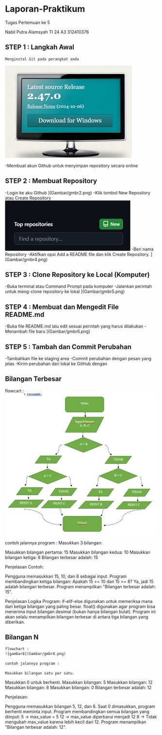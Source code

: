 # Laporan-Praktikum
 Tugas Pertemuan ke 5

  Nabil Putra Alamsyah
  TI 24 A3
  312410376

## STEP 1 : Langkah Awal
    Menginstal Git pada perangkat anda
   ![gambar1](Gambar/gmbr1.png)

   -Membuat akun Github untuk menyimpan repository secara online

## STEP 2 : Membuat Repository
   -Login ke aku Github
   ](Gambar/gmbr2.png)
   -Klik tombol New Repository atau Create Repository
   ![gambar](Gambar/gmbr3.png)
   -Beri nama Repository
   -Aktifkan opsi Add a README file dan klik Create Repository.
   ](Gambar/gmbr4.png)

## STEP 3 : Clone Repository ke Local (Komputer)
   -Buka terminal atau Command Prompt pada komputer
   -Jalankan perintah untuk meng-clone repository ke lokal
](Gambar/gmbr5.png)

## STEP 4 : Membuat dan Mengedit File README.md
   -Buka file README.md lalu edit sesuai perintah yang harus dilakukan
   -Menambah file baru
   ](Gambar/gmbr6.png)
   
## STEP 5 : Tambah dan Commit Perubahan
   -Tambahkan file ke staging area
   -Commit perubahan dengan pesan yang jelas
   -Kirim perubahan dari lokal ke GitHub dengan

   ## Bilangan Terbesar
   
   flowcart :
   ![gambar7](Gambar/gmbr7.png)

   contoh jalannya program :
   Masukkan 3 bilangan:

Masukkan bilangan pertama: 15
Masukkan bilangan kedua: 10
Masukkan bilangan ketiga: 8
Bilangan terbesar adalah: 15

Penjelasan Contoh:

Pengguna memasukkan 15, 10, dan 8 sebagai input.
Program membandingkan ketiga bilangan:
Apakah 15 >= 10 dan 15 >= 8? Ya, jadi 15 adalah bilangan terbesar.
Program menampilkan "Bilangan terbesar adalah: 15".

Penjelasan Logika Program:
if-elif-else digunakan untuk memeriksa mana dari ketiga bilangan yang paling besar.
float() digunakan agar program bisa menerima input bilangan desimal (bukan hanya bilangan bulat).
Program ini akan selalu menampilkan bilangan terbesar di antara tiga bilangan yang diberikan.

## Bilangan N

    flowchart :
    ![gambar8](Gambar/gmbr8.png)

    contoh jalannya program :

    Masukkan bilangan satu per satu.
Masukkan 0 untuk berhenti.
Masukkan bilangan: 5
Masukkan bilangan: 12
Masukkan bilangan: 8
Masukkan bilangan: 0
Bilangan terbesar adalah: 12

Penjelasan:

Pengguna memasukkan bilangan 5, 12, dan 8.
Saat 0 dimasukkan, program berhenti meminta input.
Program membandingkan semua bilangan yang diinput:
5 → max_value = 5
12 → max_value diperbarui menjadi 12
8 → Tidak mengubah max_value karena lebih kecil dari 12.
Program menampilkan "Bilangan terbesar adalah: 12".
